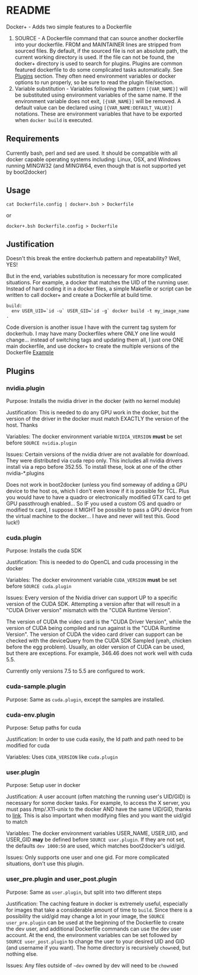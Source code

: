 # README #

Docker+ - Adds two simple features to a Dockerfile

1. SOURCE - A Dockerfile command that can source another dockerfile into your dockerfile. 
FROM and MAINTAINER lines are stripped from sourced files. By default, if the sourced
file is not an absolute path, the current working directory is used. If the file
can not be found, the docker+ directory is used to search for plugins. Plugins
are common featured dockerfile to do some complicated tasks automatically.
See [Plugins](#plugins) section. They often need environment variables or docker
options to run properly, so be sure to read the plugin file/section.
2. Variable substitution - Variables following the pattern `[{VAR_NAME}]` will be
substituted using environment variables of the same name. If the environment
variable does not exit, `[{VAR_NAME}]` will be removed. A default value can be
declared using `[{VAR_NAME:DEFAULT_VALUE}]` notations. These are environment variables
that have to be exported when `docker build` is executed.

## Requirements ##

Currently bash, perl and sed are used. It should be compatible with all docker
capable operating systems including: Linux, OSX, and Windows running MINGW32 
(and MINGW64, even though that is not supported yet by boot2docker)

## Usage ##

    cat Dockerfile.config | docker+.bsh > Dockerfile

or

    docker+.bsh Dockerfile.config > Dockerfile

## Justification ##

Doesn't this break the entire dockerhub pattern and repeatability? Well, YES!

But in the end, variables substitution is necessary for more complicated situations.
For example, a docker that matches the UID of the running user. Instead of hard
coding it in a docker files, a simple Makefile or script can be written to call
docker+ and create a Dockerfile at build time.

    build:
      env USER_UID=`id -u` USER_GID=`id -g` docker build -t my_image_name .

Code diversion is another issue I have with the current tag system for dockerhub.
I may have many Dockerfiles where ONLY one line would change... instead of switching
tags and updating them all, I just one ONE main dockerfile, and use docker+ to
create the multiple versions of the Dockerfile
[Example](https://github.com/andyneff/git-lfs_dockers/blob/52ef18235d54b60a9d4ad233a69a5c12b0107232/commit_tags.bsh)

## Plugins ##

### nvidia.plugin ###

Purpose: Installs the nvidia driver in the docker (with no kernel module)

Justification: This is needed to do any GPU work in the docker, but the version
of the driver in the docker must match EXACTLY the version of the host. Thanks


Variables: The docker environment variable `NVIDIA_VERSION` **must** be set before
`SOURCE nvidia.plugin`

Issues: Certain versions of the nvidia driver are not available for download. They
were distributed via cuda repo only. This includes all nvidia drivers install via
a repo before 352.55. To install these, look at one of the other nvidia-*.plugins

Does not work in boot2docker (unless you find someway of adding a GPU device to
the host os, which I don't even know if it is possible for TCL. Plus you would
have to have a quadro or electronically modified GTX card to get GPU passthrough
enabled... So IF you used a custom OS and quadro or modified tx card, I suppose 
it MIGHT be possible to pass a GPU device from the virtual machine to the 
docker... I have and never will test this. Good luck!)

### cuda.plugin ###

Purpose: Installs the cuda SDK

Justification: This is needed to do OpenCL and cuda processing in the docker

Variables: The docker environment variable `CUDA_VERSION` **must** be set before
`SOURCE cuda.plugin`

Issues: Every version of the Nvidia driver can support UP to a specific version
of the CUDA SDK. Attempting a version after that will result in a "CUDA Driver version"
mismatch with the "CUDA Runtime Version". 

The version of CUDA the video card is the "CUDA Driver Version", while the version
of CUDA being compiled and run against is the "CUDA Runtime Version". The version 
of CUDA the video card driver can support can be checked with the deviceQuery 
from the CUDA SDK Sampled (yeah, chicken before the egg problem). Usually, an 
older version of CUDA can be used, but there are exceptions. For example, 346.46 
does not work well with cuda 5.5.

Currently only versions 7.5 to 5.5 are configured to work.

### cuda-sample.plugin ###

Purpose: Same as `cuda.plugin`, except the samples are installed.


### cuda-env.plugin ###

Purpose: Setup paths for cuda

Justification: In order to use cuda easily, the ld path and path need to be 
modified for cuda

Variables: Uses `CUDA_VERSION` like `cuda.plugin`

### user.plugin ###

Purpose: Setup user in docker

Justification: A user account (often matching the running user's UID/GID) is
necessary for some docker tasks. For example, to access the X server, you must
pass /tmp/.X11-unix to the docker AND have the same UID/GID, thanks to 
[link](http://fabiorehm.com/blog/2014/09/11/running-gui-apps-with-docker/). This
is also important when modifying files and you want the uid/gid to match

Variables: The docker environment variables USER_NAME, USER_UID, and USER_GID
**may** be defined before `SOURCE user.plugin`. If they are not set, the defaults
`dev 1000:50` are used, which matches boot2docker's uid/gid.

Issues: Only supports one user and one gid. For more complicated situations, 
don't use this plugin. 

### user_pre.plugin and user_post.plugin ###

Purpose: Same as `user.plugin`, but split into two different steps

Justification: The caching feature in docker is extremely useful, especially for
images that take a considerable amount of time to `build`. Since there is a
possibility the uid/gid may change a lot in your image, the 
`SOURCE user_pre.plugin` can be used at the beginning of the Dockerfile to create
the dev user, and additional Dockerfile commands can use the dev user account. At 
the end, the environment variables can be set followed by `SOURCE user_post.plugin`
to change the user to your desired UID and GID (and username if you want). The
home directory is recursively `chown`ed, but nothing else.

Issues: Any files outside of `~dev` owned by dev will need to be `chown`ed
